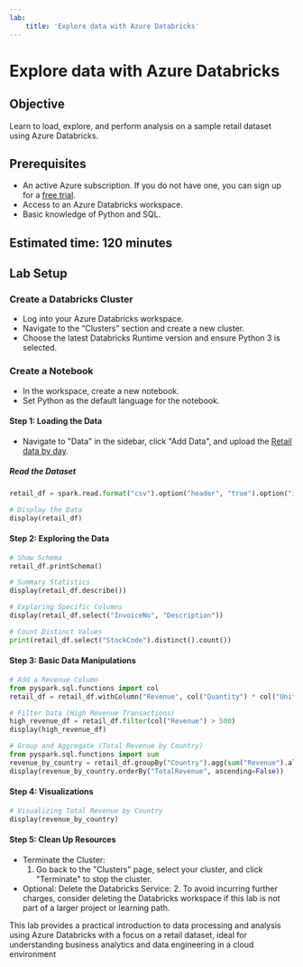 ```yaml
---
lab:
    title: 'Explore data with Azure Databricks'
---
```


# Explore data with Azure Databricks
## Objective
Learn to load, explore, and perform analysis on a sample retail dataset using Azure Databricks.

## Prerequisites
- An active Azure subscription. If you do not have one, you can sign up for a [free trial](https://azure.microsoft.com/en-us/free/).
- Access to an Azure Databricks workspace.
- Basic knowledge of Python and SQL.

## Estimated time: 120 minutes

## Lab Setup

### Create a Databricks Cluster
- Log into your Azure Databricks workspace.
- Navigate to the “Clusters” section and create a new cluster.
- Choose the latest Databricks Runtime version and ensure Python 3 is selected.
    
### Create a Notebook
- In the workspace, create a new notebook.
- Set Python as the default language for the notebook.

#### Step 1: Loading the Data
- Navigate to "Data" in the sidebar, click "Add Data", and upload the [Retail data by day](../../Allfiles/Labs/02/retail-data/by-day/*.csv).

##### Read the Dataset

```python
retail_df = spark.read.format("csv").option("header", "true").option("inferSchema", "true").load("/FileStore/tables/retail-data/by-day/*.csv")

# Display the Data
display(retail_df)
```

#### Step 2: Exploring the Data
```python
# Show Schema
retail_df.printSchema()

# Summary Statistics
display(retail_df.describe())

# Exploring Specific Columns
display(retail_df.select("InvoiceNo", "Description"))

# Count Distinct Values
print(retail_df.select("StockCode").distinct().count())
```
#### Step 3: Basic Data Manipulations

```python
# Add a Revenue Column
from pyspark.sql.functions import col
retail_df = retail_df.withColumn("Revenue", col("Quantity") * col("UnitPrice"))

# Filter Data (High Revenue Transactions)
high_revenue_df = retail_df.filter(col("Revenue") > 500)
display(high_revenue_df)

# Group and Aggregate (Total Revenue by Country)
from pyspark.sql.functions import sum
revenue_by_country = retail_df.groupBy("Country").agg(sum("Revenue").alias("TotalRevenue"))
display(revenue_by_country.orderBy("TotalRevenue", ascending=False))
```

#### Step 4: Visualizations

```python
# Visualizing Total Revenue by Country
display(revenue_by_country)
```

#### Step 5: Clean Up Resources

- Terminate the Cluster:
    1. Go back to the "Clusters" page, select your cluster, and click "Terminate" to stop the cluster.
- Optional: Delete the Databricks Service:
    2. To avoid incurring further charges, consider deleting the Databricks workspace if this lab is not part of a larger project or learning path.

This lab provides a practical introduction to data processing and analysis using Azure Databricks with a focus on a retail dataset, ideal for understanding business analytics and data engineering in a cloud environment
